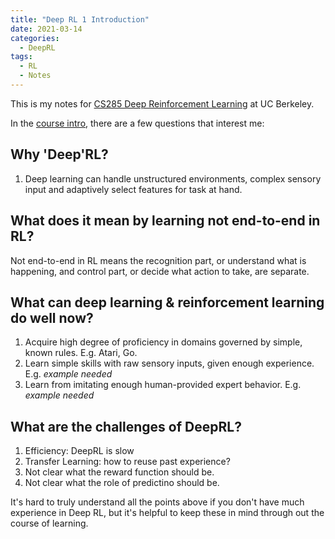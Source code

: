 ```yaml
---
title: "Deep RL 1 Introduction"
date: 2021-03-14
categories:
  - DeepRL
tags:
  - RL
  - Notes
---
```

This is my notes for [CS285 Deep Reinforcement Learning](http://rail.eecs.berkeley.edu/deeprlcourse/) at UC Berkeley.

In the [course intro](http://rail.eecs.berkeley.edu/deeprlcourse/static/slides/lec-1.pdf), there are a few questions that interest me:

## Why 'Deep'RL?
1. Deep learning can handle unstructured environments, complex sensory input and adaptively select features for task at hand.

## What does it mean by learning not end-to-end in RL?
Not end-to-end in RL means the recognition part, or understand what is happening, and control part, or decide what action to take, are separate.

## What can deep learning & reinforcement learning do well now?
1. Acquire high degree of proficiency in domains governed by simple, known rules. E.g. Atari, Go.
2. Learn simple skills with raw sensory inputs, given enough experience. E.g. *example needed*
3. Learn from imitating enough human-provided expert behavior. E.g. *example needed*

## What are the challenges of DeepRL?
1. Efficiency: DeepRL is slow
2. Transfer Learning: how to reuse past experience?
3. Not clear what the reward function should be.
4. Not clear what the role of predictino should be.


It's hard to truly understand all the points above if you don't have much experience in Deep RL, but it's helpful to keep these in mind through out the course of learning.
